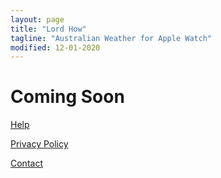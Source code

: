 ```yaml
---
layout: page
title: "Lord How"
tagline: "Australian Weather for Apple Watch"
modified: 12-01-2020
---
```


# Coming Soon

[Help](/apps/lord-how/help)

[Privacy Policy](/apps/lord-how/privacy)

[Contact](/apps/lord-how/contact)
